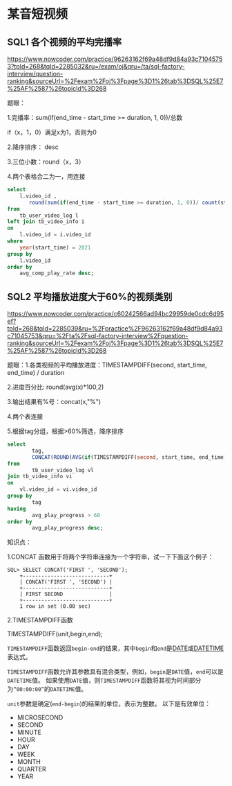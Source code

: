 # 某音短视频

## SQL1 各个视频的平均完播率

https://www.nowcoder.com/practice/96263162f69a48df9d84a93c71045753?tpId=268&tqId=2285032&ru=/exam/oj&qru=/ta/sql-factory-interview/question-ranking&sourceUrl=%2Fexam%2Foj%3Fpage%3D1%26tab%3DSQL%25E7%25AF%2587%26topicId%3D268

题眼：

1.完播率：sum(if(end_time - start_time >= duration, 1, 0))/总数

if（x，1，0）满足x为1，否则为0

2.降序排序： desc

3.三位小数：round（x，3）

4.两个表格合二为一，用连接

```sql
select
	l.video_id ,
	   round(sum(if(end_time - start_time >= duration, 1, 0))/ count(start_time), 3) as avg_comp_play_rate
from
	tb_user_video_log l
left join tb_video_info i
on
	l.video_id = i.video_id
where
	year(start_time) = 2021
group by
	l.video_id
order by
	avg_comp_play_rate desc;
```

## SQL2 平均播放进度大于60%的视频类别

https://www.nowcoder.com/practice/c60242566ad94bc29959de0cdc6d95ef?tpId=268&tqId=2285039&ru=%2Fpractice%2F96263162f69a48df9d84a93c71045753&qru=%2Fta%2Fsql-factory-interview%2Fquestion-ranking&sourceUrl=%2Fexam%2Foj%3Fpage%3D1%26tab%3DSQL%25E7%25AF%2587%26topicId%3D268

题眼：1.各类视频的平均播放进度：TIMESTAMPDIFF(second, start_time, end_time) / duration

2.进度百分比: round(avg(x)*100,2)

3.输出结果有%号：concat(x,"%")

4.两个表连接

5.根据tag分组，根据>60%筛选，降序排序

```sql
select
		tag,
		CONCAT(ROUND(AVG(if(TIMESTAMPDIFF(second, start_time, end_time) > duration, 1, TIMESTAMPDIFF(second, start_time, end_time) / duration)) * 100, 2), "%") as avg_play_progress
from
		tb_user_video_log vl
join tb_video_info vi
on
	vl.video_id = vi.video_id
group by
		tag
having
		avg_play_progress > 60
order by
		avg_play_progress desc;
```

知识点：

1.CONCAT 函数用于将两个字符串连接为一个字符串，试一下下面这个例子：

```
SQL> SELECT CONCAT('FIRST ', 'SECOND');
    +----------------------------+
    | CONCAT('FIRST ', 'SECOND') |
    +----------------------------+
    | FIRST SECOND               |
    +----------------------------+
    1 row in set (0.00 sec)
```

2.TIMESTAMPDIFF函数

TIMESTAMPDIFF(unit,begin,end);

`TIMESTAMPDIFF`函数返回`begin-end`的结果，其中`begin`和`end`是[DATE](http://www.yiibai.com/mysql/date.html)或[DATETIME](http://www.yiibai.com/mysql/datetime.html)表达式。

`TIMESTAMPDIFF`函数允许其参数具有混合类型，例如，`begin`是`DATE`值，`end`可以是`DATETIME`值。 如果使用`DATE`值，则`TIMESTAMPDIFF`函数将其视为时间部分为`“00:00:00”`的`DATETIME`值。

`unit`参数是确定(`end-begin`)的结果的单位，表示为整数。 以下是有效单位：

- MICROSECOND
- SECOND
- MINUTE
- HOUR
- DAY
- WEEK
- MONTH
- QUARTER
- YEAR


